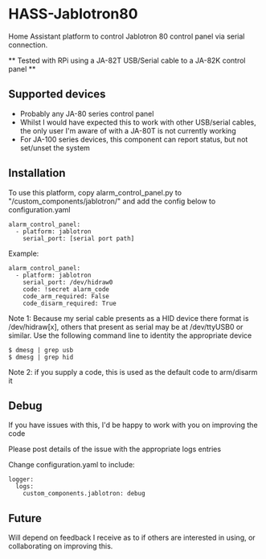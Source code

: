 # HASS-Jablotron80

Home Assistant platform to control Jablotron 80 control panel via serial connection.

** Tested with RPi using a JA-82T USB/Serial cable to a JA-82K control panel **

## Supported devices
- Probably any JA-80 series control panel
- Whilst I would have expected this to work with other USB/serial cables, the only user I'm aware of with a JA-80T is not currently working
- For JA-100 series devices, this component can report status, but not set/unset the system

## Installation
To use this platform, copy alarm_control_panel.py to "<home assistant config dir>/custom_components/jablotron/" and add the config below to configuration.yaml

```
alarm_control_panel:
  - platform: jablotron
    serial_port: [serial port path]    
```

Example:
```
alarm_control_panel:
  - platform: jablotron
    serial_port: /dev/hidraw0     
    code: !secret alarm_code
    code_arm_required: False
    code_disarm_required: True
```

Note 1: Because my serial cable presents as a HID device there format is /dev/hidraw[x], others that present as serial may be at /dev/ttyUSB0 or similar. Use the following command line to identity the appropriate device

```
$ dmesg | grep usb
$ dmesg | grep hid
```


Note 2: if you supply a code, this is used as the default code to arm/disarm it

## Debug

If you have issues with this, I'd be happy to work with you on improving the code

Please post details of the issue with the appropriate logs entries

Change configuration.yaml to include:

```
logger:
  logs:
    custom_components.jablotron: debug
```

## Future

Will depend on feedback I receive as to if others are interested in using, or collaborating on improving this.
